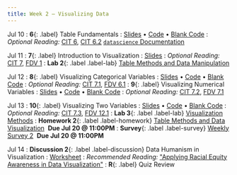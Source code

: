 ```yaml
---
title: Week 2 — Visualizing Data
---
```


Jul 10
: **6**{: .label} Table Fundamentals
  : [Slides](https://docs.google.com/presentation/d/1FRMb13fupWWTEpv0m2A5SmMqM7vPYQNO-cQm9OzaqTg/edit?usp=sharing) &#8226; [Code](https://eecs.datahub.berkeley.edu/hub/user-redirect/git-pull?repo=https%3A%2F%2Fgithub.com%2Fdata-6-berkeley%2Fmaterials-su23&branch=main&urlpath=tree%2Fmaterials-su23%2Flectures%2Flec06%2Flec06.ipynb) &#8226; [Blank Code](https://eecs.datahub.berkeley.edu/hub/user-redirect/git-pull?repo=https%3A%2F%2Fgithub.com%2Fdata-6-berkeley%2Fmaterials-su23&branch=main&urlpath=tree%2Fmaterials-su23%2Flectures%2Flec06%2Flec06-blank.ipynb)
: *Optional Reading:* [CIT 6](https://inferentialthinking.com/chapters/06/Tables.html), [CIT 6.2](https://inferentialthinking.com/chapters/06/2/Selecting_Rows.html) [`datascience` Documentation](http://data8.org/datascience/tutorial.html#creating-a-table)

Jul 11
: **7**{: .label} Introduction to Visualization
  : [Slides](https://docs.google.com/presentation/d/1X7R6DOmEjNMa1zGwpdz8W3u5LAmGjPSaR_tfXIZgY8o/edit?usp=sharing)
: *Optional Reading:* [CIT 7](https://inferentialthinking.com/chapters/07/Visualization.html), [FDV 1](https://clauswilke.com/dataviz/introduction.html)
: **Lab 2**{: .label .label-lab} [Table Methods and Data Manipulation](https://eecs.datahub.berkeley.edu/hub/user-redirect/git-pull?repo=https%3A%2F%2Fgithub.com%2Fdata-6-berkeley%2Fmaterials-su23&branch=main&urlpath=tree%2Fmaterials-su23%2Flab%2Flab02%2Flab02.ipynb)

Jul 12
: **8**{: .label} Visualizing Categorical Variables
  : [Slides](https://docs.google.com/presentation/d/1PnTwIT7qfl75PAMRVCSYyYRax8h9sjQadE66i6xMAFo/edit?usp=sharing) &#8226; [Code](https://datahub.berkeley.edu/hub/user-redirect/git-pull?repo=https%3A%2F%2Fgithub.com%2Fdata-6-berkeley%2Fmaterials-su23&urlpath=tree%2Fmaterials-su23%2Flectures%2Flec08%2Flec08.ipynb&branch=main) &#8226; [Blank Code](https://datahub.berkeley.edu/hub/user-redirect/git-pull?repo=https%3A%2F%2Fgithub.com%2Fdata-6-berkeley%2Fmaterials-su23&urlpath=tree%2Fmaterials-su23%2Flectures%2Flec08%2Flec08-blank.ipynb&branch=main)
: *Optional Reading:* [CIT 7.1](https://inferentialthinking.com/chapters/07/1/Visualizing_Categorical_Distributions.html), [FDV 6.1](https://clauswilke.com/dataviz/visualizing-amounts.html#bar-plots)
: **9**{: .label} Visualizing Numerical Variables
  : [Slides](https://docs.google.com/presentation/d/1k1LQPgYtpB5TJOoBX3DeP7Y7UDCl4GUyEYIjnK7ccIg/edit?usp=sharing) &#8226; [Code](https://datahub.berkeley.edu/hub/user-redirect/git-pull?repo=https%3A%2F%2Fgithub.com%2Fdata-6-berkeley%2Fmaterials-su23&urlpath=tree%2Fmaterials-su23%2Flectures%2Flec09%2Flec09.ipynb&branch=main) &#8226; [Blank Code](https://datahub.berkeley.edu/hub/user-redirect/git-pull?repo=https%3A%2F%2Fgithub.com%2Fdata-6-berkeley%2Fmaterials-su23&urlpath=tree%2Fmaterials-su23%2Flectures%2Flec09%2Flec09-blank.ipynb&branch=main)
: *Optional Reading:* [CIT 7.2](https://inferentialthinking.com/chapters/07/2/Visualizing_Numerical_Distributions.html), [FDV 7.1](https://clauswilke.com/dataviz/histograms-density-plots.html#visualizing-a-single-distribution)


Jul 13
: **10**{: .label} Visualizing Two Variables
  : [Slides](https://docs.google.com/presentation/d/1LvDBgq5eKfdzMp_0kZalIsULuaXwfzqlWG1N0xkb65I/edit?usp=sharing) &#8226; [Code](https://datahub.berkeley.edu/hub/user-redirect/git-pull?repo=https%3A%2F%2Fgithub.com%2Fdata-6-berkeley%2Fmaterials-su23&urlpath=tree%2Fmaterials-su23%2Flectures%2Flec10%2Flec10.ipynb&branch=main) &#8226; [Blank Code](https://datahub.berkeley.edu/hub/user-redirect/git-pull?repo=https%3A%2F%2Fgithub.com%2Fdata-6-berkeley%2Fmaterials-su23&urlpath=tree%2Fmaterials-su23%2Flectures%2Flec10%2Flec10-blank.ipynb&branch=main)
: *Optional Reading:* [CIT 7.3](https://inferentialthinking.com/chapters/07/3/Overlaid_Graphs.html), [FDV 12.1](https://clauswilke.com/dataviz/visualizing-associations.html#associations-scatterplots)
: **Lab 3**{: .label .label-lab} [Visualization Methods](https://eecs.datahub.berkeley.edu/hub/user-redirect/git-pull?repo=https%3A%2F%2Fgithub.com%2Fdata-6-berkeley%2Fmaterials-su23&branch=main&urlpath=tree%2Fmaterials-su23%2Flab%2Flab03%2Flab03.ipynb)
: **Homework 2**{: .label .label-homework} [Table Methods and Data Visualization](https://eecs.datahub.berkeley.edu/hub/user-redirect/git-pull?repo=https%3A%2F%2Fgithub.com%2Fdata-6-berkeley%2Fmaterials-su23&branch=main&urlpath=tree%2Fmaterials-su23%2Fhw%2Fhw02%2Fhw02.ipynb) &nbsp;**Due Jul 20 @ 11:00PM**
: **Survey**{: .label .label-survey} [Weekly Survey 2](https://forms.gle/NJV4h1V3ksvyQd1Y9) &nbsp;**Due Jul 20 @ 11:00PM**

Jul 14
: **Discussion 2**{: .label .label-discussion} Data Humanism in Visualization
  : [Worksheet](/assignments/disc01.pdf)
: *Recommended Reading:* ["Applying Racial Equity Awareness in Data Visualization"](https://data6.org/su22/assignments/RacialEquityinDataViz.pdf)
: **R**{: .label} Quiz Review
